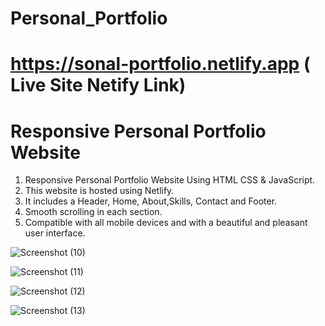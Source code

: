 # Personal_Portfolio

 # https://sonal-portfolio.netlify.app ( Live Site Netify Link)

# Responsive Personal Portfolio Website 

1. Responsive Personal Portfolio Website Using HTML CSS & JavaScript.
2. This website is hosted using Netlify. 
3. It includes a Header, Home, About,Skills, Contact and Footer.
4. Smooth scrolling in each section.
5. Compatible with all mobile devices and with a beautiful and pleasant user interface.


![Screenshot (10)](https://user-images.githubusercontent.com/53908313/189478529-b98a1a23-4073-44ec-a87f-b87e74ad48e3.png)

![Screenshot (11)](https://user-images.githubusercontent.com/53908313/189478565-d51e7cee-deb8-4efe-b94a-71ee5b5f58cc.png)

![Screenshot (12)](https://user-images.githubusercontent.com/53908313/189478572-3852d01a-15a4-4169-933d-ae2470e6dff1.png)

![Screenshot (13)](https://user-images.githubusercontent.com/53908313/189478576-1fd11069-f2a5-4c6c-8ff7-47e1b6ece5c6.png)
